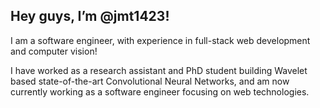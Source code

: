 ## Hey guys, I’m @jmt1423!

I am a software engineer, with experience in full-stack web development and computer vision!

I have worked as a research assistant and PhD student building Wavelet based state-of-the-art Convolutional Neural Networks, and am now currently working as a software engineer focusing on web technologies.
